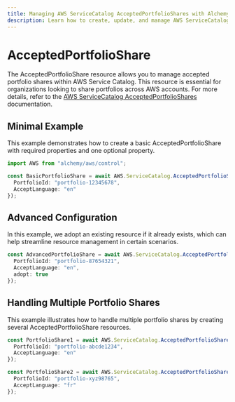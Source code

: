 ```yaml
---
title: Managing AWS ServiceCatalog AcceptedPortfolioShares with Alchemy
description: Learn how to create, update, and manage AWS ServiceCatalog AcceptedPortfolioShares using Alchemy Cloud Control.
---
```


# AcceptedPortfolioShare

The AcceptedPortfolioShare resource allows you to manage accepted portfolio shares within AWS Service Catalog. This resource is essential for organizations looking to share portfolios across AWS accounts. For more details, refer to the [AWS ServiceCatalog AcceptedPortfolioShares](https://docs.aws.amazon.com/servicecatalog/latest/userguide/) documentation.

## Minimal Example

This example demonstrates how to create a basic AcceptedPortfolioShare with required properties and one optional property.

```ts
import AWS from "alchemy/aws/control";

const BasicPortfolioShare = await AWS.ServiceCatalog.AcceptedPortfolioShare("BasicPortfolioShareId", {
  PortfolioId: "portfolio-12345678",
  AcceptLanguage: "en"
});
```

## Advanced Configuration

In this example, we adopt an existing resource if it already exists, which can help streamline resource management in certain scenarios.

```ts
const AdvancedPortfolioShare = await AWS.ServiceCatalog.AcceptedPortfolioShare("AdvancedPortfolioShareId", {
  PortfolioId: "portfolio-87654321",
  AcceptLanguage: "en",
  adopt: true
});
```

## Handling Multiple Portfolio Shares

This example illustrates how to handle multiple portfolio shares by creating several AcceptedPortfolioShare resources.

```ts
const PortfolioShare1 = await AWS.ServiceCatalog.AcceptedPortfolioShare("PortfolioShare1Id", {
  PortfolioId: "portfolio-abcde1234",
  AcceptLanguage: "en"
});

const PortfolioShare2 = await AWS.ServiceCatalog.AcceptedPortfolioShare("PortfolioShare2Id", {
  PortfolioId: "portfolio-xyz98765",
  AcceptLanguage: "fr"
});
```